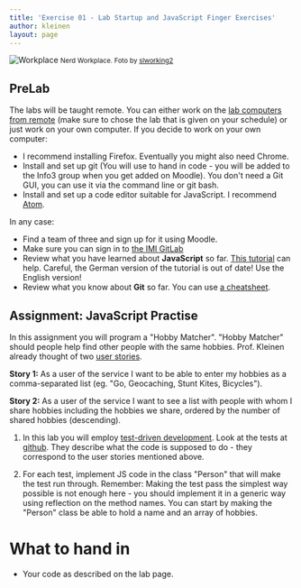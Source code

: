 ```yaml
---
title: 'Exercise 01 - Lab Startup and JavaScript Finger Exercises'
author: kleinen
layout: page
---
```

![Workplace](../images/workplace.jpg "pumpkins")
<small class = "float-right">Nerd Workplace. Foto by [slworking2](https://www.flickr.com/photos/slworking/8539204081/)</small>

## PreLab
The labs will be taught remote. You can either work on the [lab computers from remote](https://imi-bachelor.htw-berlin.de/studium/labore/hinweise/entfernter-zugriff-auf-labor-pcs-ueber-vpn-und-remote-desktop/) (make sure to chose the lab that is given on your schedule) or just work on your own computer. If you decide to work on your own computer:
* I recommend installing Firefox. Eventually you might also need Chrome. 
* Install and set up git (You will use  to hand in code - you will be added to the Info3 group when you get added on Moodle). You don't need a Git GUI, you can use it via the command line or git bash.
* Install and set up a code editor suitable for JavaScript. I recommend [Atom](https://atom.io). 

In any case:
* Find a team of three and sign up for it using Moodle.
* Make sure you can sign in to [the IMI GitLab](https://gl-imi.f4.htw-berlin.de)
* Review what you have learned about **JavaScript** so far. [This tutorial](https://developer.mozilla.org/en-US/docs/Learn/Getting_started_with_the_web/JavaScript_basics) can help. Careful, the German version  of the tutorial is out of date! Use the English version! 
* Review what you know about **Git** so far. You can use [a cheatsheet](https://www.atlassian.com/git/tutorials/atlassian-git-cheatsheet).

## Assignment: JavaScript Practise
In this assignment you will program a "Hobby Matcher". "Hobby Matcher" should people help find other people with the same hobbies. Prof. Kleinen already thought of two [user stories](https://en.wikipedia.org/wiki/User_story). 

**Story 1:** As a user of the service I want to be able to enter my hobbies as a comma-separated list (eg. "Go, Geocaching, Stunt Kites, Bicycles").

**Story 2:** As a user of the service I want to see a list with people with whom I share hobbies including the hobbies we share, ordered by the number of shared hobbies (descending).

1. In this lab you will employ [test-driven development](https://en.wikipedia.org/wiki/Test-driven_development). Look at the tests at [github](https://github.com/htw-imi-info3/lab-01-js-exercise). They describe what the code is supposed to do - they correspond to the user stories mentioned above.

<!-- sth like * Get to know the web development tools of Firefox (open them with Right Click > "Inspect Element"). We are especially interested in the tabs "Console" and "Debugger". "Console" is where JavaScript will print to and using the "Debugger" you can debug your JavaScript. -->

2. For each test, implement JS code in the class "Person" that will make the test run through. Remember: Making the test pass the simplest way possible is not enough here - you should implement it in a generic way using reflection on the method names. You can start by making the "Person" class be able to hold a name and an array of hobbies.

# What to hand in

* Your code as described on the lab page.
